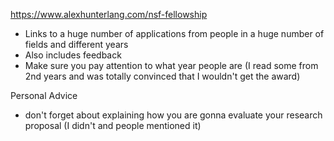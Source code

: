 
https://www.alexhunterlang.com/nsf-fellowship
* Links to a huge number of applications from people in a huge number of fields and different years
* Also includes feedback
* Make sure you pay attention to what year people are (I read some from 2nd years and was totally convinced that I wouldn't get the award)


Personal Advice
* don't forget about explaining how you are gonna evaluate your research proposal (I didn't and people mentioned it)
  

